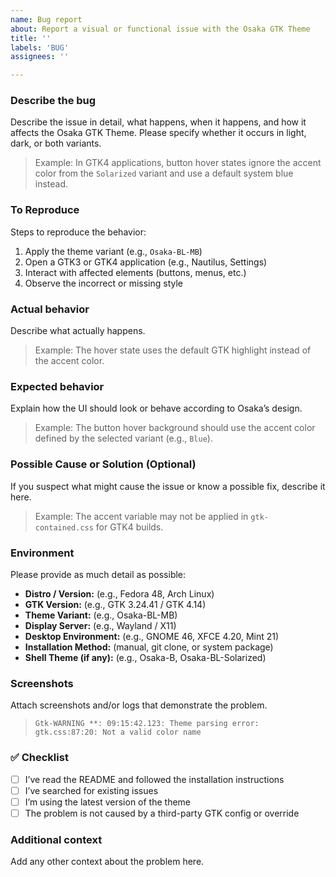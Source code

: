 ```yaml
---
name: Bug report
about: Report a visual or functional issue with the Osaka GTK Theme
title: ''
labels: 'BUG'
assignees: ''

---
```


### Describe the bug
Describe the issue in detail, what happens, when it happens, and how it affects the Osaka GTK Theme.
Please specify whether it occurs in light, dark, or both variants.

> Example:
> In GTK4 applications, button hover states ignore the accent color from the `Solarized` variant and use a default system blue instead.

### To Reproduce
Steps to reproduce the behavior:
1. Apply the theme variant (e.g., `Osaka-BL-MB`)
2. Open a GTK3 or GTK4 application (e.g., Nautilus, Settings)
3. Interact with affected elements (buttons, menus, etc.)
4. Observe the incorrect or missing style

### Actual behavior
Describe what actually happens.

> Example:
> The hover state uses the default GTK highlight instead of the accent color.

### Expected behavior
Explain how the UI should look or behave according to Osaka’s design.

> Example:
> The button hover background should use the accent color defined by the selected variant (e.g., `Blue`).

### Possible Cause or Solution (Optional)

If you suspect what might cause the issue or know a possible fix, describe it here.

> Example:
> The accent variable may not be applied in `gtk-contained.css` for GTK4 builds.

### Environment
Please provide as much detail as possible:

- **Distro / Version:** (e.g., Fedora 48, Arch Linux)
- **GTK Version:** (e.g., GTK 3.24.41 / GTK 4.14)
- **Theme Variant:** (e.g., Osaka-BL-MB)
- **Display Server:** (e.g., Wayland / X11)
- **Desktop Environment:** (e.g., GNOME 46, XFCE 4.20, Mint 21)
- **Installation Method:** (manual, git clone, or system package)
- **Shell Theme (if any):** (e.g., Osaka-B, Osaka-BL-Solarized)

### Screenshots
Attach screenshots and/or logs that demonstrate the problem.

> ```
> Gtk-WARNING **: 09:15:42.123: Theme parsing error: gtk.css:87:20: Not a valid color name
> ```

### ✅ Checklist

- [ ] I’ve read the README and followed the installation instructions
- [ ] I’ve searched for existing issues
- [ ] I’m using the latest version of the theme
- [ ] The problem is not caused by a third-party GTK config or override

### Additional context
Add any other context about the problem here.

